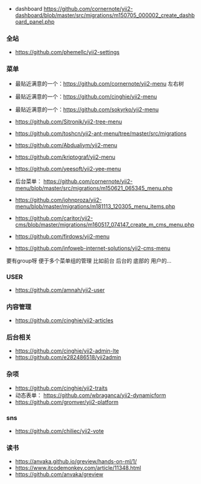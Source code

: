 -  dashboard https://github.com/cornernote/yii2-dashboard/blob/master/src/migrations/m150705_000002_create_dashboard_panel.php

### 全站
- https://github.com/phemellc/yii2-settings

### 菜单
- 最贴近满意的一个：https://github.com/cornernote/yii2-menu 左右树
- 最贴近满意的一个：https://github.com/cinghie/yii2-menu 
- 最贴近满意的一个：https://github.com/sokyrko/yii2-menu

- https://github.com/Sitronik/yii2-tree-menu
- https://github.com/toshcn/yii2-ant-menu/tree/master/src/migrations
- https://github.com/Abdualiym/yii2-menu

- https://github.com/kriptograf/yii2-menu
- https://github.com/yeesoft/yii2-yee-menu
- 后台菜单： https://github.com/cornernote/yii2-menu/blob/master/src/migrations/m150621_065345_menu.php
 - https://github.com/johnproza/yii2-menu/blob/master/migrations/m181113_120305_menu_items.php
 - https://github.com/caritor/yii2-cms/blob/master/migrations/m160517_074147_create_m_cms_menu.php
 - https://github.com/firdows/yii2-menu
 - https://github.com/infoweb-internet-solutions/yii2-cms-menu
 
 要有group呀 便于多个菜单组的管理 比如前台 后台的 底部的 用户的...
 
 ### USER
 - https://github.com/amnah/yii2-user
 
 ### 内容管理
 - https://github.com/cinghie/yii2-articles
 
 ### 后台相关
 - https://github.com/cinghie/yii2-admin-lte
 - https://github.com/e282486518/yii2admin
 
 
 ### 杂项
 
 - https://github.com/cinghie/yii2-traits
 - 动态表单： https://github.com/wbraganca/yii2-dynamicform
 - https://github.com/gromver/yii2-platform
 
 ### sns
 - https://github.com/chiliec/yii2-vote
 
 ### 读书
 - https://anvaka.github.io/greview/hands-on-ml/1/
 - https://www.itcodemonkey.com/article/11348.html
 - https://github.com/anvaka/greview
 